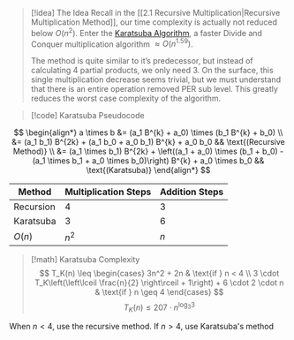
> [!idea] The Idea
> Recall in the [[2.1 Recursive Multiplication|Recursive Multiplication Method]], our time complexity is actually not reduced below $O(n^2)$. Enter the [Karatsuba Algorithm](https://en.wikipedia.org/wiki/Karatsuba_algorithm), a faster Divide and Conquer multiplication algorithm $\approx O(n^{1.59})$.
> 
> The method is quite similar to it’s predecessor, but instead of calculating 4 partial products, we only need 3. On the surface, this single multiplication decrease seems trivial, but we must understand that there is an entire operation removed PER sub level. This greatly reduces the worst case complexity of the algorithm. 

> [!code] Karatsuba Pseudocode
> 

$$
\begin{align*}
a \times b &= (a_1 B^{k} + a_0) \times (b_1 B^{k} + b_0) \\
&= (a_1 b_1) B^{2k} + (a_1 b_0 + a_0 b_1) B^{k} + a_0 b_0 && \text{(Recursive Method)} \\
&= (a_1 \times b_1) B^{2k} + \left((a_1 + a_0) \times (b_1 + b_0) - (a_1 \times b_1 + a_0 \times b_0)\right) B^{k} + a_0 \times b_0 && \text{(Karatsuba)}
\end{align*}
$$


| Method    | Multiplication Steps | Addition Steps |
| --------- | -------------------- | -------------- |
| Recursion | 4                    | 3              |
| Karatsuba | 3                    | 6              |
| $O(n)$    | $n^2$                | $n$            |


> [!math] Karatsuba Complexity
> $$
T_K(n) \leq
\begin{cases}
3n^2 + 2n & \text{if } n < 4 \\
3 \cdot T_K\left(\left\lceil \frac{n}{2} \right\rceil + 1\right) + 6 \cdot 2 \cdot n & \text{if } n \geq 4
\end{cases}
> $$
> $$
T_K(n) \leq 207 \cdot n^{\log_3 3}
$$

When $n \lt 4$, use the recursive method. If $n \gt 4$, use Karatsuba's method

